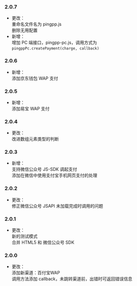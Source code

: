 ### 2.0.7
* 更改：  
重命名文件名为 pingpp.js  
删除无用配置  
* 新增：  
增加 PC 端接口，pingpp-pc.js，调用方式为 `pingppPc.createPayment(charge, callback)`

### 2.0.6
* 新增：  
添加京东钱包 WAP 支付

### 2.0.5
* 新增：  
添加易宝 WAP 支付

### 2.0.4
* 更改：  
改进数组元素类型的判断

### 2.0.3
* 新增：  
支持微信公众号 JS-SDK 调起支付  
添加在微信中使用支付宝手机网页支付的处理

### 2.0.2
* 更改：  
修正微信公众号 JSAPI 未加载完成时调用的问题

### 2.0.1
* 更改：  
新的测试模式  
合并 HTML5 和 微信公众号 SDK

### 2.0.0
* 更改：  
添加新渠道：百付宝WAP  
调用方法添加 callback，未跳转渠道前，出错时可返回错误信息